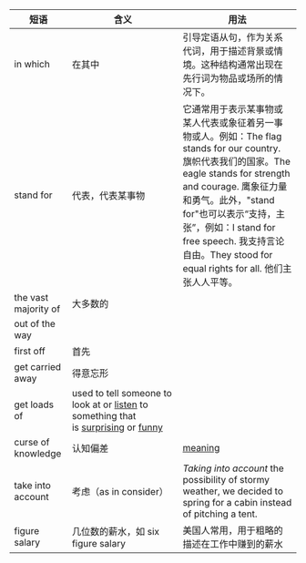 |短语|含义|用法|
|---|---|---|
|in which|在其中|引导定语从句，作为关系代词，用于描述背景或情境。这种结构通常出现在先行词为物品或场所的情况下。|
|stand for|代表，代表某事物|它通常用于表示某事物或某人代表或象征着另一事物或人。例如：The flag stands for our country. 旗帜代表我们的国家。The eagle stands for strength and courage. 鹰象征力量和勇气。此外，"stand for"也可以表示“支持，主张”，例如：I stand for free speech. 我支持言论自由。They stood for equal rights for all. 他们主张人人平等。|
|the vast majority of|大多数的||
|out of the way|||
|first off|首先||
|get carried away|得意忘形||
|get loads of|used to tell someone to look at or [listen](https://www.ldoceonline.com/dictionary/listen "listen") to something that is [surprising](https://www.ldoceonline.com/dictionary/surprising "surprising") or [funny](https://www.ldoceonline.com/dictionary/funny "funny")||
|curse of knowledge|认知偏差|[meaning](https://en.wikipedia.org/wiki/Curse_of_knowledge)|
|take into account|考虑（as in consider）|_Taking into account_ the possibility of stormy weather, we decided to spring for a cabin instead of pitching a tent.|
|figure salary|几位数的薪水，如 six figure salary|美国人常用，用于粗略的描述在工作中赚到的薪水|